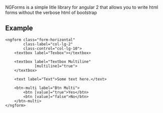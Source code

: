NGForms is a simple litle library for angular 2 that allows you to write html forms without the verbose html of bootstrap

## Example

```
<ngform class="form-horizontal"
        class-label="col-lg-2"
        class-control="col-lg-10">
    <textbox label="Texbox"></textbox>

    <textbox label="Textbox Multiline"
             [multiline]="true">
    </textbox>

    <text label="Text">Some text here.</text>

    <btn-multi label="Btn Multi">
        <btn [value]="true">Yes</btn>
        <btn [value]="false">No</btn>
    </btn-multi>                
</ngform>    
```